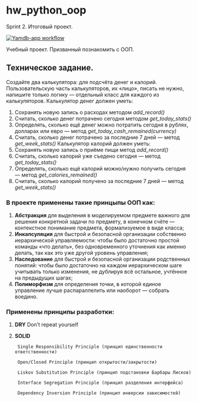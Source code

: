 # hw_python_oop
Sprint 2. Итоговый проект.

[![Yamdb-app workflow](https://github.com/KorsakovPV/hw_python_oop/workflows/hw_python_oop/badge.svg)](https://github.com/KorsakovPV/yamdb_final/actions)

Учебный проект. Призванный познакомить с ООП.

## Техническое задание.

Создайте два калькулятора: для подсчёта денег и калорий. Пользовательскую часть калькуляторов, их «лицо», писать не нужно, напишите только логику — отдельный класс для каждого из калькуляторов.
Калькулятор денег должен уметь:

1. Сохранять новую запись о расходах методом *add_record()*
2. Считать, сколько денег потрачено сегодня методом *get_today_stats()*
3. Определять, сколько ещё денег можно потратить сегодня в рублях, долларах или евро — метод *get_today_cash_remained(currency)*
4. Считать, сколько денег потрачено за последние 7 дней — метод *get_week_stats()*
Калькулятор калорий должен уметь:
1. Сохранять новую запись о приёме пищи метод *add_record()*
2. Считать, сколько калорий уже съедено сегодня — метод *get_today_stats()*
3. Определять, сколько ещё калорий можно/нужно получить сегодня — метод *get_calories_remained()*
4. Считать, сколько калорий получено за последние 7 дней — метод *get_week_stats()*

### В проекте применены такие принцыпы ООП как:
1. **Абстракция** для выделения в моделируемом предмете важного для решения конкретной задачи по предмету, в конечном счёте — контекстное понимание предмета, формализуемое в виде класса;
2. **Инкапсуляция** для быстрой и безопасной организации собственно иерархической управляемости: чтобы было достаточно простой команды «что делать», без одновременного уточнения как именно делать, так как это уже другой уровень управления;
3. **Наследование** для быстрой и безопасной организации родственных понятий: чтобы было достаточно на каждом иерархическом шаге учитывать только изменения, не дублируя всё остальное, учтённое на предыдущих шагах;
4. **Полиморфизм** для определения точки, в которой единое управление лучше распараллелить или наоборот — собрать воедино.

### Применены принципы разработки:
1. **DRY** Don’t repeat yourself
2. **SOLID**
   
        Single Responsibility Principle (принцип единственности ответственности)
    
        Open/Closed Principle (принцип открытости/закрытости)
   
        Liskov Substitution Principle (принцип подстановки Барбары Лисков)
   
        Interface Segregation Principle (принцип разделения интерфейса)
   
        Dependency Inversion Principle (принцип инверсии зависимостей)